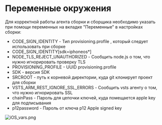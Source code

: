 # Переменные окружения
Для корректной работы агента сборки и сборщика необходимо указать при помощи переменных на вкладке "Переменные" в настройках сборки:

   - CODE_SIGN_IDENTITY - Тип provisioning.profile , который следует использовать при сборке
   - CODE_SIGN_IDENTITY[sdk=iphoneos*]
   - NODE_TLS_REJECT_UNAUTHORIZED - Сообщить node.js о том, что нужно игнорировать проверку TLS
   - PROVISIONING_PROFILE - UUID  provisioning.profile
   - SDK - версия SDK
   - SRCROOT - путь к корневой директории, куда git клонирует проект для сборки
   - VSTS_ARM_REST_IGNORE_SSL_ERRORS - Сообщить vsts агенту о том, что нужно игнорировать SSL
   - chainPass - Пароль для цепочки ключей, куда помещается apple key для подписывания
   - p12password - Пароль от ключа p12 Apple signed key

![iOS_vars.png](/.attachments/iOS_vars-ed678c24-abf8-4986-9db1-dfd0c9a1bb96.png)
